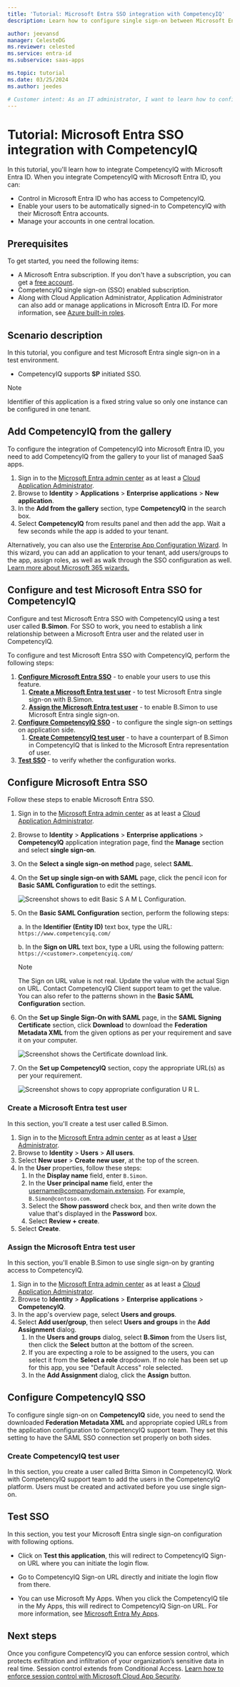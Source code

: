 ```yaml
---
title: 'Tutorial: Microsoft Entra SSO integration with CompetencyIQ'
description: Learn how to configure single sign-on between Microsoft Entra ID and CompetencyIQ.

author: jeevansd
manager: CelesteDG
ms.reviewer: celested
ms.service: entra-id
ms.subservice: saas-apps

ms.topic: tutorial
ms.date: 03/25/2024
ms.author: jeedes

# Customer intent: As an IT administrator, I want to learn how to configure single sign-on between Microsoft Entra ID and CompetencyIQ so that I can control who has access to CompetencyIQ, enable automatic sign-in with Microsoft Entra accounts, and manage my accounts in one central location.
---
```

# Tutorial: Microsoft Entra SSO integration with CompetencyIQ

In this tutorial, you'll learn how to integrate CompetencyIQ with Microsoft Entra ID. When you integrate CompetencyIQ with Microsoft Entra ID, you can:

* Control in Microsoft Entra ID who has access to CompetencyIQ.
* Enable your users to be automatically signed-in to CompetencyIQ with their Microsoft Entra accounts.
* Manage your accounts in one central location.

## Prerequisites

To get started, you need the following items:

* A Microsoft Entra subscription. If you don't have a subscription, you can get a [free account](https://azure.microsoft.com/free/).
* CompetencyIQ single sign-on (SSO) enabled subscription.
* Along with Cloud Application Administrator, Application Administrator can also add or manage applications in Microsoft Entra ID.
For more information, see [Azure built-in roles](~/identity/role-based-access-control/permissions-reference.md).

## Scenario description

In this tutorial, you configure and test Microsoft Entra single sign-on in a test environment.

* CompetencyIQ supports **SP** initiated SSO.

> [!NOTE]
> Identifier of this application is a fixed string value so only one instance can be configured in one tenant.

## Add CompetencyIQ from the gallery

To configure the integration of CompetencyIQ into Microsoft Entra ID, you need to add CompetencyIQ from the gallery to your list of managed SaaS apps.

1. Sign in to the [Microsoft Entra admin center](https://entra.microsoft.com) as at least a [Cloud Application Administrator](~/identity/role-based-access-control/permissions-reference.md#cloud-application-administrator).
1. Browse to **Identity** > **Applications** > **Enterprise applications** > **New application**.
1. In the **Add from the gallery** section, type **CompetencyIQ** in the search box.
1. Select **CompetencyIQ** from results panel and then add the app. Wait a few seconds while the app is added to your tenant.

 Alternatively, you can also use the [Enterprise App Configuration Wizard](https://portal.office.com/AdminPortal/home?Q=Docs#/azureadappintegration). In this wizard, you can add an application to your tenant, add users/groups to the app, assign roles, as well as walk through the SSO configuration as well. [Learn more about Microsoft 365 wizards.](/microsoft-365/admin/misc/azure-ad-setup-guides)

<a name='configure-and-test-azure-ad-sso-for-competencyiq'></a>

## Configure and test Microsoft Entra SSO for CompetencyIQ

Configure and test Microsoft Entra SSO with CompetencyIQ using a test user called **B.Simon**. For SSO to work, you need to establish a link relationship between a Microsoft Entra user and the related user in CompetencyIQ.

To configure and test Microsoft Entra SSO with CompetencyIQ, perform the following steps:

1. **[Configure Microsoft Entra SSO](#configure-azure-ad-sso)** - to enable your users to use this feature.
    1. **[Create a Microsoft Entra test user](#create-an-azure-ad-test-user)** - to test Microsoft Entra single sign-on with B.Simon.
    1. **[Assign the Microsoft Entra test user](#assign-the-azure-ad-test-user)** - to enable B.Simon to use Microsoft Entra single sign-on.
1. **[Configure CompetencyIQ SSO](#configure-competencyiq-sso)** - to configure the single sign-on settings on application side.
    1. **[Create CompetencyIQ test user](#create-competencyiq-test-user)** - to have a counterpart of B.Simon in CompetencyIQ that is linked to the Microsoft Entra representation of user.
1. **[Test SSO](#test-sso)** - to verify whether the configuration works.

<a name='configure-azure-ad-sso'></a>

## Configure Microsoft Entra SSO

Follow these steps to enable Microsoft Entra SSO.

1. Sign in to the [Microsoft Entra admin center](https://entra.microsoft.com) as at least a [Cloud Application Administrator](~/identity/role-based-access-control/permissions-reference.md#cloud-application-administrator).
1. Browse to **Identity** > **Applications** > **Enterprise applications** > **CompetencyIQ** application integration page, find the **Manage** section and select **single sign-on**.
2. On the **Select a single sign-on method** page, select **SAML**.
3. On the **Set up single sign-on with SAML** page, click the pencil icon for **Basic SAML Configuration** to edit the settings.

    ![Screenshot shows to edit Basic S A M L Configuration.](common/edit-urls.png "Basic Configuration")

1. On the **Basic SAML Configuration** section, perform the following steps:

    a. In the **Identifier (Entity ID)** text box, type the URL:
    `https://www.competencyiq.com/`

    b. In the **Sign on URL** text box, type a URL using the following pattern:
    `https://<customer>.competencyiq.com/`

    > [!NOTE]
    > The Sign on URL value is not real. Update the value with the actual Sign on URL. Contact CompetencyIQ Client support team to get the value. You can also refer to the patterns shown in the **Basic SAML Configuration** section.

1. On the **Set up Single Sign-On with SAML** page, in the **SAML Signing Certificate** section, click **Download** to download the **Federation Metadata XML** from the given options as per your requirement and save it on your computer.

    ![Screenshot shows the Certificate download link.](common/metadataxml.png "Certificate")

6. On the **Set up CompetencyIQ** section, copy the appropriate URL(s) as per your requirement.

   ![Screenshot shows to copy appropriate configuration U R L.](common/copy-configuration-urls.png "Configuration")

<a name='create-an-azure-ad-test-user'></a>

### Create a Microsoft Entra test user 

In this section, you'll create a test user called B.Simon.

1. Sign in to the [Microsoft Entra admin center](https://entra.microsoft.com) as at least a [User Administrator](~/identity/role-based-access-control/permissions-reference.md#user-administrator).
1. Browse to **Identity** > **Users** > **All users**.
1. Select **New user** > **Create new user**, at the top of the screen.
1. In the **User** properties, follow these steps:
   1. In the **Display name** field, enter `B.Simon`.  
   1. In the **User principal name** field, enter the username@companydomain.extension. For example, `B.Simon@contoso.com`.
   1. Select the **Show password** check box, and then write down the value that's displayed in the **Password** box.
   1. Select **Review + create**.
1. Select **Create**.

<a name='assign-the-azure-ad-test-user'></a>

### Assign the Microsoft Entra test user

In this section, you'll enable B.Simon to use single sign-on by granting access to CompetencyIQ.

1. Sign in to the [Microsoft Entra admin center](https://entra.microsoft.com) as at least a [Cloud Application Administrator](~/identity/role-based-access-control/permissions-reference.md#cloud-application-administrator).
1. Browse to **Identity** > **Applications** > **Enterprise applications** > **CompetencyIQ**.
1. In the app's overview page, select **Users and groups**.
1. Select **Add user/group**, then select **Users and groups** in the **Add Assignment** dialog.
   1. In the **Users and groups** dialog, select **B.Simon** from the Users list, then click the **Select** button at the bottom of the screen.
   1. If you are expecting a role to be assigned to the users, you can select it from the **Select a role** dropdown. If no role has been set up for this app, you see "Default Access" role selected.
   1. In the **Add Assignment** dialog, click the **Assign** button.

## Configure CompetencyIQ SSO

To configure single sign-on on **CompetencyIQ** side, you need to send the downloaded **Federation Metadata XML** and appropriate copied URLs from the application configuration to CompetencyIQ support team. They set this setting to have the SAML SSO connection set properly on both sides.

### Create CompetencyIQ test user

In this section, you create a user called Britta Simon in CompetencyIQ. Work with CompetencyIQ support team to add the users in the CompetencyIQ platform. Users must be created and activated before you use single sign-on.

## Test SSO

In this section, you test your Microsoft Entra single sign-on configuration with following options. 

* Click on **Test this application**, this will redirect to CompetencyIQ Sign-on URL where you can initiate the login flow. 

* Go to CompetencyIQ Sign-on URL directly and initiate the login flow from there.

* You can use Microsoft My Apps. When you click the CompetencyIQ tile in the My Apps, this will redirect to CompetencyIQ Sign-on URL. For more information, see [Microsoft Entra My Apps](/azure/active-directory/manage-apps/end-user-experiences#azure-ad-my-apps).

## Next steps

Once you configure CompetencyIQ you can enforce session control, which protects exfiltration and infiltration of your organization’s sensitive data in real time. Session control extends from Conditional Access. [Learn how to enforce session control with Microsoft Cloud App Security](/cloud-app-security/proxy-deployment-aad).
